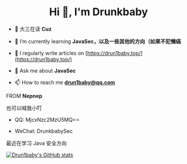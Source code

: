 <h1 align="center">Hi 👋, I'm Drunkbaby</h1>

- 🔭 大三在读 **Cuz**

- 🌱 I’m currently learning **JavaSec，以及一些其他的方向（如果不犯懒癌**

- 📝 I regularly write articles on [https://drun1baby.top/](https://drun1baby.top/)

- 💬 Ask me about **JavaSec**

- 📫 How to reach me **drun1baby@qq.com**

FROM **Nepnep**

也可以喊我小叮

- QQ: MjcxNzc2MzU5MQ==

- WeChat: DrunkbabySec

最近在学习 Java 安全方向

[![Drun1baby's GitHub stats](https://github-readme-stats.vercel.app/api?username=Drun1baby)](https://github.com/anuraghazra/github-readme-stats)

